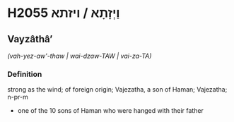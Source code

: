 # H2055 וַיְזָתָא / ויזתא

## Vayzâthâʼ

_(vah-yez-aw'-thaw | wai-dzaw-TAW | vai-za-TA)_

### Definition

strong as the wind; of foreign origin; Vajezatha, a son of Haman; Vajezatha; n-pr-m

- one of the 10 sons of Haman who were hanged with their father
